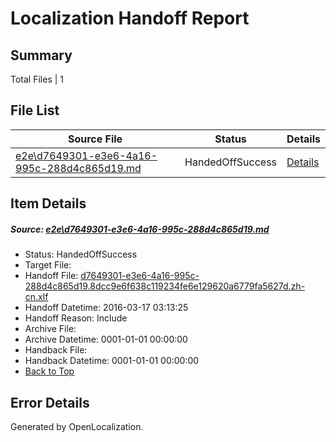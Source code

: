 # <a name='report-top'></a> Localization Handoff Report

## Summary
 Total Files | 1

## File List
 Source File | Status | Details 
 ----------- | ------ | ------- 
 [e2e\d7649301-e3e6-4a16-995c-288d4c865d19.md](https://github.com/OpenLocalizationTest/oltest/blob/9cd8f9d1e73347d4bce2b902d3c9cfa6dc01e7cf/e2e/d7649301-e3e6-4a16-995c-288d4c865d19.md) | HandedOffSuccess | [Details](#088d4fa8998060fccb37f7b5f529a181fd2a76881)

## Item Details
##### <a name='088d4fa8998060fccb37f7b5f529a181fd2a76881'></a> Source: [e2e\d7649301-e3e6-4a16-995c-288d4c865d19.md](https://github.com/OpenLocalizationTest/oltest/blob/9cd8f9d1e73347d4bce2b902d3c9cfa6dc01e7cf/e2e/d7649301-e3e6-4a16-995c-288d4c865d19.md)
* Status: HandedOffSuccess
* Target File: 
* Handoff File: [d7649301-e3e6-4a16-995c-288d4c865d19.8dcc9e6f638c119234fe6e129620a6779fa5627d.zh-cn.xlf](https://github.com/OpenLocalizationTestOrg/olhandoff/blob/68ca397587f877b374db639ca8541e3f9f921993/ol-handoff/OpenLocalizationTestOrg/oltest.zh-cn/xinjiang/ht/d7649301-e3e6-4a16-995c-288d4c865d19.8dcc9e6f638c119234fe6e129620a6779fa5627d.zh-cn.xlf)
* Handoff Datetime: 2016-03-17 03:13:25
* Handoff Reason: Include
* Archive File: 
* Archive Datetime: 0001-01-01 00:00:00
* Handback File: 
* Handback Datetime: 0001-01-01 00:00:00
* [Back to Top](#report-top)


## Error Details

Generated by OpenLocalization.
